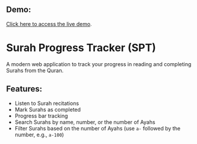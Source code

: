 ## Demo:
[Click here to access the live demo](https://that1parrot.github.io/SurahProgressTracker/).

# Surah Progress Tracker (SPT)

A modern web application to track your progress in reading and completing Surahs from the Quran.

## Features:
- Listen to Surah recitations
- Mark Surahs as completed
- Progress bar tracking
- Search Surahs by name, number, or the number of Ayahs
- Filter Surahs based on the number of Ayahs (use `a-` followed by the number, e.g., `a-100`)
